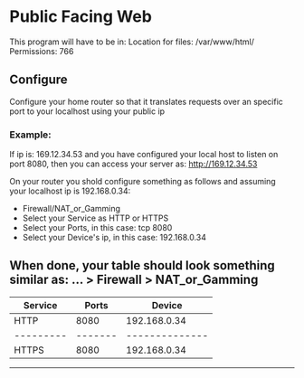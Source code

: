 # Public Facing Web

This program will have to be in: 
Location for files: /var/www/html/
Permissions: 766

## Configure

Configure your home router so that it translates requests over an specific port to your localhost using your public ip

### Example:

If ip is: 169.12.34.53 and you have configured your local host to listen on port 8080, then you can access your server as: http://169.12.34.53

On your router you shold configure something as follows and assuming your localhost ip is 192.168.0.34: 
 * Firewall/NAT_or_Gamming
 * Select your Service as HTTP or HTTPS
 * Select your Ports, in this case: tcp 8080 
 * Select your Device's ip, in this case: 192.168.0.34

When done, your table should look something similar as:
... > Firewall > NAT_or_Gamming
----------------------------------
| Service | Ports | Device       |
|---------|-------|--------------| 
| HTTP    | 8080  | 192.168.0.34 |
|---------|-------|--------------|
| HTTPS   | 8080  | 192.168.0.34 |
---------------------------------- 

